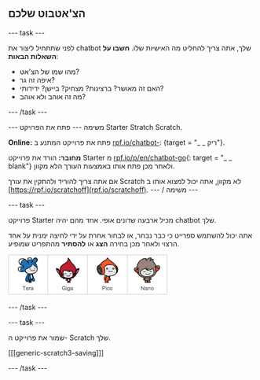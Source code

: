 ## הצ'אטבוט שלכם

\--- task \---

לפני שתתחיל ליצור את chatbot שלך, אתה צריך להחליט מה האישיות שלו. **חשבו על השאלות הבאות**:

+ מהו שמו של הצ'אט?
+ איפה זה גר?
+ האם זה מאושר? ברצינות? מצחיק? ביישן? ידידותי?
+ מה זה אוהב ולא אוהב?

\--- /task \---

\--- משימה \--- פתח את הפרויקט Starter Stratch Scratch.

**Online:** פתח את פרוייקט המתנע ב [rpf.io/chatbot-](http://rpf.io/chatbot-on): {target = "_ _ ריק"}.

**מחובר:** הורד את פרוייקט Starter מ [rpf.io/p/en/chatbot-go](http://rpf.io/p/en/chatbot-go){: target = "_ _ blank"} ולאחר מכן פתח אותו באמצעות העורך הלא מקוון.

אם אתה צריך להוריד ולהתקין את עורך Scratch לא מקוון, אתה יכול למצוא אותו ב [https://rpf.io/scratchoff](rpf.io/scratchoff). \--- / משימה \---

\--- task \---

פרוייקט Starter מכיל ארבעה שדונים אופי. אחד מהם יהיה chatbot שלך.

אתה יכול להשתמש ספרייט כי כבר נבחר, או לבחור אחרת על ידי לחיצה ימנית על אחד הרצוי ולאחר מכן בחירה **הצג** או **להסתיר** מהתפריט שמופיע.

![בחרו דמות](images/chatbot-characters.png)

\--- /task \---

\--- task \---

שמור את פרוייקט ה- Scratch שלך.

[[[generic-scratch3-saving]]]

\--- /task \---